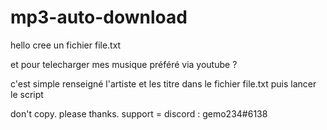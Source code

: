 # mp3-auto-download

hello	cree un fichier file.txt


et pour telecharger mes musique préféré via youtube ? 


c'est simple renseigné l'artiste et les titre dans le fichier file.txt puis lancer le script



don't copy. please
thanks.
support = discord : gemo234#6138
